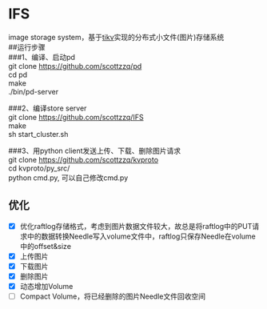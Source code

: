 # IFS
image storage system，基于[tikv](https://github.com/pingcap/tikv)实现的分布式小文件(图片)存储系统 <br>
##运行步骤 <br>
###1、编译、启动pd <br>
git clone https://github.com/scottzzq/pd  <br>
cd pd <br>
make <br>
./bin/pd-server <br>

###2、编译store server <br>
git clone https://github.com/scottzzq/IFS <br>
make <br>
sh start_cluster.sh <br>

###3、用python client发送上传、下载、删除图片请求 <br>
git clone https://github.com/scottzzq/kvproto <br> 
cd kvproto/py_src/ <br>
python cmd.py, 可以自己修改cmd.py <br>

## 优化
- [x] 优化raftlog存储格式，考虑到图片数据文件较大，故总是将raftlog中的PUT请求中的数据转换Needle写入volume文件中，raftlog只保存Needle在volume中的offset&size
- [x] 上传图片
- [x] 下载图片
- [x] 删除图片
- [x] 动态增加Volume
- [ ] Compact Volume，将已经删除的图片Needle文件回收空间

